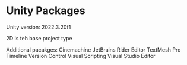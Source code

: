 Unity Packages
==============

Unity version: 2022.3.20f1

2D is teh base project type

Additional pacakges:
Cinemachine
JetBrains Rider Editor
TextMesh Pro
Timeline
Version Control
Visual Scripting
Visual Studio Editor